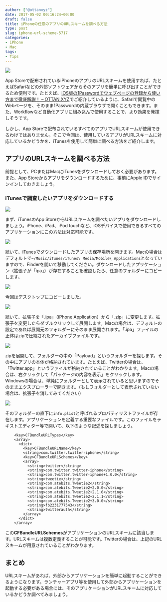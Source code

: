 ```yaml
---
author: ["@ottanxyz"]
date: 2017-05-02 00:16:24+00:00
draft: false
title: iPhoneの任意のアプリのURLスキームを調べる方法
type: post
slug: iphone-url-scheme-5717
categories:
- iPhone
- Mac
tags:
- Tips
---
```


![](/uploads/2017/05/170501-5907caece5b5d.jpg)

App Storeで配布されているiPhoneのアプリのURLスキームを使用すれば、たとえばSafariなどの外部ソフトウェアからそのアプリを簡単に呼び出すことができるため便利です。たとえば、[iOS版の1Passwordでウェブページの登録から使い方まで徹底解説！ – OTTAN.XYZ](/posts/2014/09/ios-1password-description-554/)でご紹介しているように、Safariで閲覧中のWebページを、そのまま1Passwordの内蔵ブラウザで開くこともできます。また、Workflowなど自動化アプリに組み込んで使用することで、より効果を発揮しそうです。

しかし、App Storeで配布されているすべてのアプリでURLスキームが使用できるわけではありません。そこで今回は、使用しているアプリがURLスキームに対応しているかどうかを、iTunesを使用して簡単に調べる方法をご紹介します。

## アプリのURLスキームを調べる方法

前提として、PCまたはMacにiTunesをダウンロードしておく必要があります。また、App Storeからアプリをダウンロードするために、事前にApple IDでサインインしておきましょう。

### iTunesで調査したいアプリをダウンロードする

![](/uploads/2017/05/170501-5907caf7e4c43.png)

まず、iTunesのApp StoreからURLスキームを調べたいアプリをダウンロードしましょう。iPhone、iPad、iPod touchなど、iOSデバイスで使用できるすべてのアプリケーションにこの方法は対応可能です。

![](/uploads/2017/05/170501-5907cb001872a.png)

続いて、iTunesでダウンロードしたアプリの保存場所を開きます。Macの場合はデフォルトで`~/Music/iTunes/iTunes\ Media/Mobile\ Applications`となっていますので、Finderを開いて移動してください。ダウンロードしたアプリケーション（拡張子が「ipa」）が存在することを確認したら、任意のフォルダーにコピーします。

![](/uploads/2017/05/170501-5907cb22b8f44.png)

今回はデスクトップにコピーしました。

![](/uploads/2017/05/170501-5907cb36a404d.png)

続いて、拡張子を「.ipa」（iPhone Application）から「.zip」に変更します。拡張子を変更したらダブルクリックして展開します。Macの場合は、デフォルトの設定であれば展開元のフォルダーにそのまま展開されます。「.ipa」ファイルの正体はzipで圧縮されたアーカイブファイルです。

![](/uploads/2017/05/170501-5907cb3d28041.png)

zipを展開して、フォルダーの中の「Payload」というフォルダーを探します。その中にアプリの本体が格納されています。たとえば、Twitterの場合は、「Twitter.app」というファイルが格納されていることがわかります。Macの場合は、右クリックして「パッケージの内容を表示」をクリックします。Windowsの場合は、単純にフォルダーとして表示されていると思いますのでそのままエクスプローラーで開きます。（もしフォルダーとして表示されていない場合は、拡張子を消してみてください）

![](/uploads/2017/05/170501-5907cb439c3f3.png)

そのフォルダーの直下に`info.plist`と呼ばれるプロパティリストファイルが存在します。アプリケーションを定義する重要なファイルです。このファイルをテキストエディター等で開いて、以下のような記述を探しましょう。

        <key>CFBundleURLTypes</key>
        <array>
          <dict>
            <key>CFBundleURLName</key>
            <string>com.twitter.twitter-iphone</string>
            <key>CFBundleURLSchemes</key>
            <array>
              <string>twitter</string>
              <string>com.twitter.twitter-iphone</string>
              <string>com.twitter.twitter-iphone+1.0.0</string>
              <string>tweetie</string>
              <string>com.atebits.Tweetie2</string>
              <string>com.atebits.Tweetie2+2.0.0</string>
              <string>com.atebits.Tweetie2+2.1.0</string>
              <string>com.atebits.Tweetie2+2.1.1</string>
              <string>com.atebits.Tweetie2+3.0.0</string>
              <string>fb2231777543</string>
              <string>twitterauth</string>
            </array>
          </dict>
        </array>

この**CFBundleURLSchemes**がアプリケーションのURLスキームに該当します。URLスキームは複数定義することが可能です。Twitterの場合は、上記のURLスキームが用意されていることがわかります。

## まとめ

URLスキームがあれば、外部からアプリケーションを簡単に起動することができるようになります。ランチャーアプリ等を使用して外部からアプリケーションを起動する必要がある場合には、そのアプリケーションがURLスキームに対応しているかどうか調べてみましょう。
